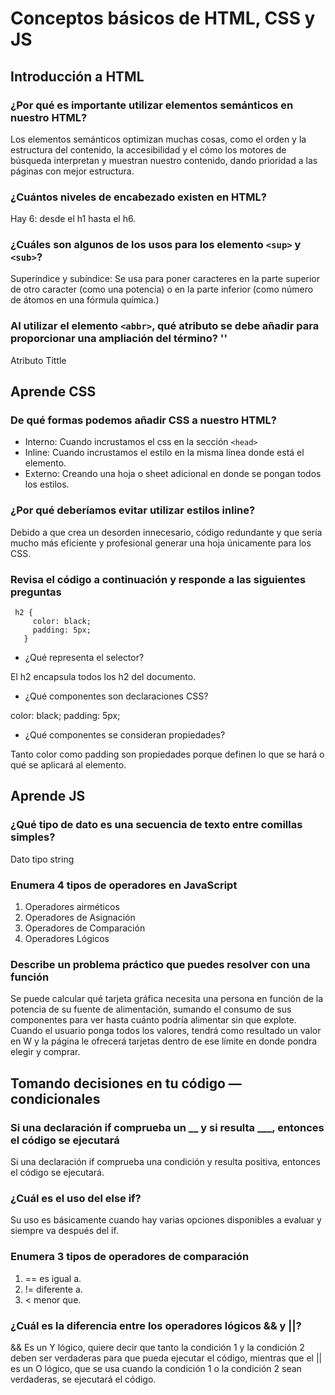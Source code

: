 # Conceptos básicos de HTML, CSS y JS

## Introducción a HTML

### ¿Por qué es importante utilizar elementos semánticos en nuestro HTML?

Los elementos semánticos optimizan muchas cosas, como el orden y la estructura del contenido, la accesibilidad y el cómo los motores de búsqueda interpretan y muestran nuestro contenido, dando prioridad a las páginas con mejor estructura.

### ¿Cuántos niveles de encabezado existen en HTML?

Hay 6: desde el h1 hasta el h6.

### ¿Cuáles son algunos de los usos para los elemento `<sup>` y `<sub>`?

Superíndice y subíndice: Se usa para poner caracteres en la parte superior de otro caracter (como una potencia) o en la parte inferior (como número de átomos en una fórmula química.)

### Al utilizar el elemento `<abbr>`, qué atributo se debe añadir para proporcionar una ampliación del término? ''

Atributo Tittle

## Aprende CSS

### De qué formas podemos añadir CSS a nuestro HTML?

- Interno: Cuando incrustamos el css en la sección  `<head>`
- Inline: Cuando incrustamos el estilo en la misma línea donde está el elemento.
- Externo: Creando una hoja o sheet adicional en donde se pongan todos los estilos.

### ¿Por qué deberíamos evitar utilizar estilos inline?

Debido a que crea un desorden innecesario, código redundante y que sería mucho más eficiente y profesional generar una hoja únicamente para los CSS.

### Revisa el código a continuación y responde a las siguientes preguntas

~~~
 h2 {
     color: black;
     padding: 5px;
   }
~~~

- ¿Qué representa el selector?

El h2 encapsula todos los h2 del documento.

- ¿Qué componentes son declaraciones CSS?

color: black;
padding: 5px;

- ¿Qué componentes se consideran propiedades?

Tanto color como padding son propiedades porque definen lo que se hará o qué se aplicará al elemento.

## Aprende JS

### ¿Qué tipo de dato es una secuencia de texto entre comillas simples?

Dato tipo string

### Enumera 4 tipos de operadores en JavaScript

1. Operadores airméticos
2. Operadores de Asignación
3. Operadores de Comparación
4. Operadores Lógicos

### Describe un problema práctico que puedes resolver con una función

Se puede calcular qué tarjeta gráfica necesita una persona en función de la potencia de su fuente de alimentación, sumando el consumo de sus componentes para ver hasta cuánto podría alimentar sin que explote. Cuando el usuario ponga todos los valores, tendrá como resultado un valor en W y la página le ofrecerá tarjetas dentro de ese límite en donde pondra elegir y comprar.

## Tomando decisiones en tu código — condicionales

### Si una declaración if comprueba un __ y si resulta ___, entonces el código se ejecutará

Si una declaración if comprueba una condición y resulta positiva, entonces el código se ejecutará.

### ¿Cuál es el uso del else if?

Su uso es básicamente cuando hay varias opciones disponibles a evaluar y siempre va después del if.

### Enumera 3 tipos de operadores de comparación

1. == es igual a.
2. != diferente a.
3. < menor que.

### ¿Cuál es la diferencia entre los operadores lógicos && y ||?

&& Es un Y lógico, quiere decir que tanto la condición 1 y la condición 2 deben ser verdaderas para que pueda ejecutar el código, mientras que el || es un O lógico, que se usa cuando la condición 1 o la condición 2 sean verdaderas, se ejecutará el código.
